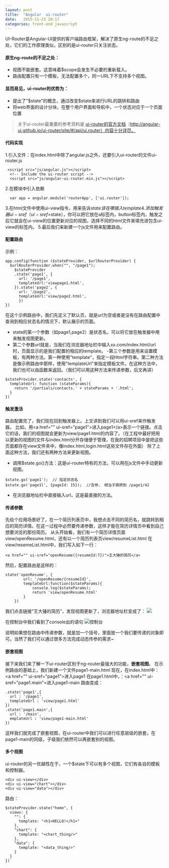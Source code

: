 ```yaml
---
layout: post
title:  "Angular  ui-router"
date:   2015-11-23 20:17
categories: front-end javascript
---
```

UI-Router是Angular-UI提供的客户端路由框架，解决了原生ng-route的不足之处，它们的工作原理类似，区别的是ui-router只关注状态。

#### 原生ng-route的不足之处：

- 视图不能嵌套。这意味着$scope会发生不必要的重新载入。
- 路由配置只有一个模板，无法配置多个，同一URL下不支持多个视图。

#### 显而易见，ui-router的优势为：

- 提出了"$state"的概念，通过改变\$state来进行URL的跳转和路由
- 将web界面的设计分块，在整个用户界面和导航中，一个状态对应于一个页面位置

> 关于ui-router最重要的参考资料是 [ui-router的官方文档](http://angular-ui.github.io/ui-router/site/#/api/ui.router)（http://angular-ui.github.io/ui-router/site/#/api/ui.router）内容十分详尽。

#### 代码实现

1.引入文件：在index.html中除了angular.js之外，还要引入ui-router的文件ui-router.js

<!--more-->

```
 <script src="js/angular.js"></script>
  <!-- Include the ui-router script -->
  <script src="js/angular-ui-router.min.js"></script>
```

2.在模块中引入依赖

```
  var app = angular.module('routerApp', ['ui.router']);
```

3.在html文件中使用ui-view指令，用来告诉$state该在哪插入template
4.添加触发器ui-sref（ui-sref=$state），你可以把它放在a标签内，button标签内，触发之后它就会在ui-view的位置更新对应的视图，选择不同的html文件来填充进包含ui-view的标签内。
5.最后我们来新建一个js文件用来配置路由。

#### 配置路由

示例：

```
app.config(function ($stateProvider, $urlRouterProvider) {
  $urlRouterProvider.when("", "/page1");
	$stateProvider
    .state('page1', {
      url: '/page1',
      templateUrl:'viewpage1.html',
    }).state('page2', {
      url: '/page2',
      templateUrl:'view/page2.html',
      })
})
```

在这个示例路由中，我们先定义了默认页，就是url为空或者是没有在路由配置中查询到相应状态名的情况下，默认展示的页面。

- state的第一个参数（如page1,page2）是状态名，可以将它放在触发器中用来触发视图更新。
- 第二个参数url就是，当我们在浏览器地址栏中输入xx.com/index.html/url时，页面显示的是我们配置的相应的template。
-第三个参数是用来设置模板，有两种方法。第一种使用"template"，指定一段Html字符串。第二种方法是像示例路由中那样，使用"templateUrl"来指定模板文件。在这种方法中，我们也可以由函数来返回。（我们可以用这种方法来传递参数，后文再讲）

```
$stateProvider.state('contacts', {
  templateUrl: function (stateParams){
    return '/partials/contacts.' + stateParams + '.html';
  }
})
```

#### 触发激活

路由配置完了，我们现在回到触发器上。上文讲到我们可以用ui-sref来作触发器。
比如，用\<a href="" ui-sref="page1">进入page1\</a>表示一个链接。点击它的话，我们的视图就会更新为view/page1.html的内容了。（在工程中最好把用以更新的视图的文件与index.html分开存储便于管理，在我的招聘项目中是把这些页面都存在view文件夹中，像index.html,login.html这些文件存在外面）
除了上面这种方法，我们还有两种方法来更新视图。

- 调用$state.go()方法：这是ui-router特有的方法，可以用在js文件中手动更新视图。

```
$state.go('page1');  // 指定状态名
$state.go('page1l', {pageId: 15});  //含参， 相当于跳转到 /page1/42
```

- 在浏览器地址栏中直接输入url，这是最直接的方法。

#### 传递参数

先给个应用场景好了，在一个简历列表页中，我想点击不同的简历名，就跳转到相应的简历详情。在这一过程中必然要传递参数，这样才能在简历详情页中看到自己想要浏览的那份简历。
从头开始看，我们有一个简历详情页面view/openResume.html，还有以一个简历列表页view/resumeList.html
在view/resemeList.html中，我们写入如下一行：

```
<a href="" ui-sref="openResume({resumeId:7})">王大锤的简历</a>
```

然后，配置路由是这样的：

```
state('openResume', {
        url: '/openResume/{resumeId}',
        templateUrl:function($stateParams){
            console.log($stateParams);
            return 'view/openResume.html'
        }
    })
```
我们点击链接“王大锤的简历”，发现视图更新了，浏览器地址栏变成了：
![](http://o7ts2uaks.bkt.clouddn.com/001.png)

在控制台中我们看到了console出的语句
![控制台](http://o7ts2uaks.bkt.clouddn.com/QQ%E5%9B%BE%E7%89%8720151222154531.png)

说明如果想在路由中传递参数，就是加一个括号，里面放一个我们要传递的对象即可。当然了我们可以通过很多方法完成动态传参的需求~

#### 嵌套视图

接下来我们来了解一下ui-router区别于ng-router最强大的功能，**嵌套视图**。
在示例路由的基础上，我们新建一个文件page1-main.html
现在，在index.html中：\<a href="" ui-sref="page1">进入page1</a>
在page1.html中，：\<a href="" ui-sref="page1.main">进入page1-main</a>
路由变成：

```
.state('page1',{
  url : '/page1',
  templateUrl : 'view/page1.html'
})
.state('page1.main',{
  url : '/main',
  emplateUrl : 'view/page1-main.html'
})
```

这样我们就完成了嵌套视图，在ui-router中我们可以进行任意层级的嵌套，在page1-main的同级，子级我们依然可以再嵌套别的视图。

#### 多个视图

ui-router的另一优越性在于，一个$state下可以有多个视图，它们有各自的模板和控制器。

```
<div ui-view></div>
<div ui-view="chart"></div> 
<div ui-view="data"></div>
```

路由：

```
$stateProvider.state("home", {
  views: {
    "": {
      template: "<h1>HELLO!</h1>"
    },
    "chart": {
      template: "<chart_thing/>"
    },
    "data": {
      template: "<data_thing/>"
    }
  }
})
```